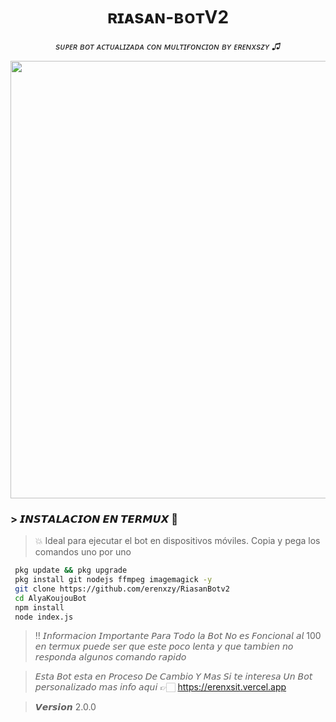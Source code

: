 ﻿<h1 align="center">ʀɪᴀsᴀɴ-ʙᴏᴛV2</h1>  
<p align="center"><i>sᴜᴘᴇʀ ʙᴏᴛ ᴀᴄᴛᴜᴀʟɪᴢᴀᴅᴀ ᴄᴏɴ ᴍᴜʟᴛɪғᴏɴᴄɪᴏɴ ʙʏ ᴇʀᴇɴxsᴢʏ ♫︎</i></p>

<p align="center">
  <img src="https://files.catbox.moe/vlgja6.jpg" width="700"/>
</p>


### > 𝙄𝙉𝙎𝙏𝘼𝙇𝘼𝘾𝙄𝙊𝙉 𝙀𝙉 𝙏𝙀𝙍𝙈𝙐𝙓 💠

> 💥 Ideal para ejecutar el bot en dispositivos móviles. Copia y pega los comandos uno por uno

```bash
 pkg update && pkg upgrade
 pkg install git nodejs ffmpeg imagemagick -y
 git clone https://github.com/erenxzy/RiasanBotv2
 cd AlyaKoujouBot 
 npm install
 node index.js
```
> ‼️ 𝘐𝘯𝘧𝘰𝘳𝘮𝘢𝘤𝘪𝘰𝘯 𝘐𝘮𝘱𝘰𝘳𝘵𝘢𝘯𝘵𝘦 𝘗𝘢𝘳𝘢 𝘛𝘰𝘥𝘰 𝘭𝘢 𝘉𝘰𝘵 𝘕𝘰 𝘦𝘴 𝘍𝘰𝘯𝘤𝘪𝘰𝘯𝘢𝘭 𝘢𝘭 100 𝘦𝘯 𝘵𝘦𝘳𝘮𝘶𝘹 𝘱𝘶𝘦𝘥𝘦 𝘴𝘦𝘳 𝘲𝘶𝘦 𝘦𝘴𝘵𝘦 𝘱𝘰𝘤𝘰 𝘭𝘦𝘯𝘵𝘢 𝘺 𝘲𝘶𝘦 𝘵𝘢𝘮𝘣𝘪𝘦𝘯 𝘯𝘰 𝘳𝘦𝘴𝘱𝘰𝘯𝘥𝘢 𝘢𝘭𝘨𝘶𝘯𝘰𝘴 𝘤𝘰𝘮𝘢𝘯𝘥𝘰 𝘳𝘢𝘱𝘪𝘥𝘰 


> 𝘌𝘴𝘵𝘢 𝘉𝘰𝘵 𝘦𝘴𝘵𝘢 𝘦𝘯 𝘗𝘳𝘰𝘤𝘦𝘴𝘰 𝘋𝘦 𝘊𝘢𝘮𝘣𝘪𝘰 𝘠 𝘔𝘢𝘴 𝘚𝘪 𝘵𝘦 𝘪𝘯𝘵𝘦𝘳𝘦𝘴𝘢 𝘜𝘯 𝘉𝘰𝘵 𝘱𝘦𝘳𝘴𝘰𝘯𝘢𝘭𝘪𝘻𝘢𝘥𝘰 𝘮𝘢𝘴 𝘪𝘯𝘧𝘰 𝘢𝘲𝘶𝘪 👉🏻 https://erenxsit.vercel.app

> 𝙑𝙚𝙧𝙨𝙞𝙤𝙣 2.0.0